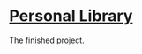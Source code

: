 # [Personal Library](https://www.freecodecamp.org/learn/quality-assurance/quality-assurance-projects/personal-library)

The finished project.


